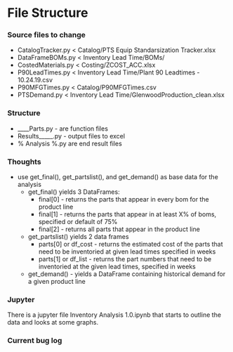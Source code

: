 # File Structure

### Source files to change
* CatalogTracker.py     < Catalog/PTS Equip Standarsization Tracker.xlsx
* DataFrameBOMs.py      < Inventory Lead Time/BOMs/
* CostedMaterials.py    < Costing/ZCOST_ACC.xlsx
* P90LeadTimes.py       < Inventory Lead Time/Plant 90 Leadtimes - 10.24.19.csv
* P90MFGTimes.py        < Catalog/P90MFGTimes.csv
* PTSDemand.py          < Inventory Lead Time/GlenwoodProduction_clean.xlsx

### Structure
* ____Parts.py - are function files
* Results_____.py - output files to excel
*  % Analysis %.py are end result files

### Thoughts
* use get_final(), get_partslist(), and get_demand() as base data for the analysis
    * get_final() yields 3 DataFrames:
        * final[0] - returns the parts that appear in every bom for the product line
        * final[1] - returns the parts that appear in at least X% of boms, specified or default of 75%
        * final[2] - returns all parts that appear in the product line
    * get_partslist() yields 2 data frames
        * parts[0] or df_cost - returns the estimated cost of the parts that need to be inventoried at 
            given lead times specified in weeks
        * parts[1] or df_list - returns the part numbers that need to be inventoried at 
            the given lead times, specified in weeks
    * get_demand() - yields a DataFrame containing historical demand for a given product line

### Jupyter
There is a jupyter file Inventory Analysis 1.0.ipynb that starts to outline the data and looks at some graphs.

### Current bug log